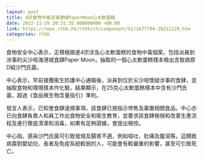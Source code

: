 ```yaml
---
layout: post
title: 4宗食物中毒涉海港城PaperMoon心太軟蛋糕
date: 2022-11-29 20:31:35.000000000 +08:00
link: https://news.rthk.hk/rthk/ch/component/k2/1677704-20221129.htm
categories: rthk
---
```


食物安全中心表示，正積極跟進4宗涉及心太軟蛋糕的食物中毒個案，包括派員到涉事的尖沙咀海港城食肆Paper Moon，抽取的一個心太軟蛋糕樣本檢出含致病原D組沙門氏菌。

中心表示，早前接獲衞生防護中心通報後，派員到位於尖沙咀懷疑涉事的食肆，並抽取食物和環境樣本作化驗，結果顯示，在25克心太軟蛋糕樣本中含有沙門氏菌，超過《食品微生物含量指引》準則。

發言人表示，已知會食肆違規事項，該食肆已按指示停售及棄置相關食品。中心亦已向食肆負責人和員工作出食物安全和衞生教育，並要求該食肆檢視和改善生產流程及進行徹底清潔和消毒，如果有足夠證據，會提出檢控。

中心指，感染沙門氏菌可引致發燒及腸胃不適，例如嘔吐、肚痛及腹瀉等。這類致病菌對嬰幼兒、長者及免疫系統較弱的人，可能會有較嚴重的影響，甚至可引致死亡。
